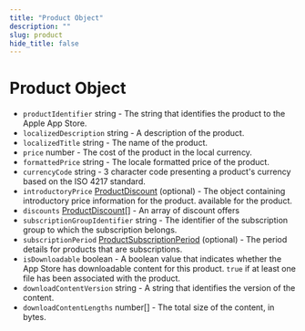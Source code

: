 ```yaml
---
title: "Product Object"
description: ""
slug: product
hide_title: false
---
```


# Product Object

* `productIdentifier` string - The string that identifies the product to the Apple App Store.
* `localizedDescription` string - A description of the product.
* `localizedTitle` string - The name of the product.
* `price` number - The cost of the product in the local currency.
* `formattedPrice` string - The locale formatted price of the product.
* `currencyCode` string - 3 character code presenting a product's currency based on the ISO 4217 standard.
* `introductoryPrice` [ProductDiscount](product-discount.md) (optional) - The object containing introductory price information for the product.
available for the product.
* `discounts` [ProductDiscount](product-discount.md)[] - An array of discount offers
* `subscriptionGroupIdentifier` string - The identifier of the subscription group to which the subscription belongs.
* `subscriptionPeriod` [ProductSubscriptionPeriod](product-subscription-period.md) (optional) - The period details for products that are subscriptions.
* `isDownloadable` boolean - A boolean value that indicates whether the App Store has downloadable content for this product. `true` if at least one file has been associated with the product.
* `downloadContentVersion` string - A string that identifies the version of the content.
* `downloadContentLengths` number[] - The total size of the content, in bytes.
